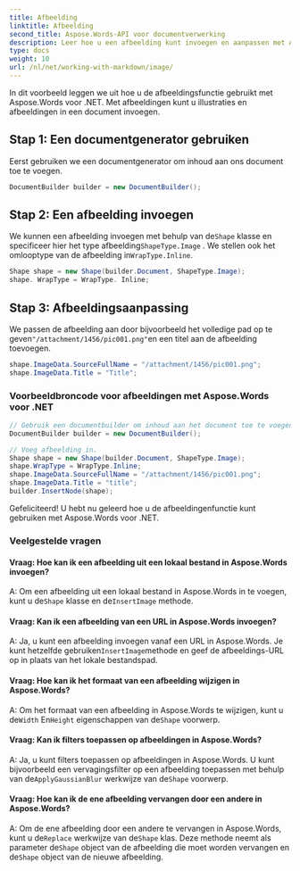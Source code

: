 ```yaml
---
title: Afbeelding
linktitle: Afbeelding
second_title: Aspose.Words-API voor documentverwerking
description: Leer hoe u een afbeelding kunt invoegen en aanpassen met Aspose.Words voor .NET Stapsgewijze handleiding.
type: docs
weight: 10
url: /nl/net/working-with-markdown/image/
---
```


In dit voorbeeld leggen we uit hoe u de afbeeldingsfunctie gebruikt met Aspose.Words voor .NET. Met afbeeldingen kunt u illustraties en afbeeldingen in een document invoegen.

## Stap 1: Een documentgenerator gebruiken

Eerst gebruiken we een documentgenerator om inhoud aan ons document toe te voegen.

```csharp
DocumentBuilder builder = new DocumentBuilder();
```

## Stap 2: Een afbeelding invoegen

 We kunnen een afbeelding invoegen met behulp van de`Shape` klasse en specificeer hier het type afbeelding`ShapeType.Image` . We stellen ook het omlooptype van de afbeelding in`WrapType.Inline`.

```csharp
Shape shape = new Shape(builder.Document, ShapeType.Image);
shape. WrapType = WrapType. Inline;
```

## Stap 3: Afbeeldingsaanpassing

 We passen de afbeelding aan door bijvoorbeeld het volledige pad op te geven`"/attachment/1456/pic001.png"`en een titel aan de afbeelding toevoegen.

```csharp
shape.ImageData.SourceFullName = "/attachment/1456/pic001.png";
shape.ImageData.Title = "Title";
```

### Voorbeeldbroncode voor afbeeldingen met Aspose.Words voor .NET

```csharp
// Gebruik een documentbuilder om inhoud aan het document toe te voegen.
DocumentBuilder builder = new DocumentBuilder();

// Voeg afbeelding in.
Shape shape = new Shape(builder.Document, ShapeType.Image);
shape.WrapType = WrapType.Inline;
shape.ImageData.SourceFullName = "/attachment/1456/pic001.png";
shape.ImageData.Title = "title";
builder.InsertNode(shape);
```

Gefeliciteerd! U hebt nu geleerd hoe u de afbeeldingenfunctie kunt gebruiken met Aspose.Words voor .NET.


### Veelgestelde vragen

#### Vraag: Hoe kan ik een afbeelding uit een lokaal bestand in Aspose.Words invoegen?

 A: Om een afbeelding uit een lokaal bestand in Aspose.Words in te voegen, kunt u de`Shape` klasse en de`InsertImage` methode.

#### Vraag: Kan ik een afbeelding van een URL in Aspose.Words invoegen?

 A: Ja, u kunt een afbeelding invoegen vanaf een URL in Aspose.Words. Je kunt hetzelfde gebruiken`InsertImage`methode en geef de afbeeldings-URL op in plaats van het lokale bestandspad.

#### Vraag: Hoe kan ik het formaat van een afbeelding wijzigen in Aspose.Words?

 A: Om het formaat van een afbeelding in Aspose.Words te wijzigen, kunt u de`Width` En`Height` eigenschappen van de`Shape` voorwerp.

#### Vraag: Kan ik filters toepassen op afbeeldingen in Aspose.Words?

 A: Ja, u kunt filters toepassen op afbeeldingen in Aspose.Words. U kunt bijvoorbeeld een vervagingsfilter op een afbeelding toepassen met behulp van de`ApplyGaussianBlur` werkwijze van de`Shape` voorwerp.

#### Vraag: Hoe kan ik de ene afbeelding vervangen door een andere in Aspose.Words?

 A: Om de ene afbeelding door een andere te vervangen in Aspose.Words, kunt u de`Replace` werkwijze van de`Shape` klas. Deze methode neemt als parameter de`Shape` object van de afbeelding die moet worden vervangen en de`Shape` object van de nieuwe afbeelding.